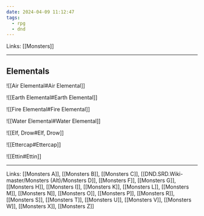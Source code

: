 ```yaml
---
date: 2024-04-09 11:12:47
tags:
  - rpg
  - dnd
---
```

Links: [[Monsters]]

---

## Elementals

![[Air Elemental#Air Elemental]]

![[Earth Elemental#Earth Elemental]]

![[Fire Elemental#Fire Elemental]]

![[Water Elemental#Water Elemental]]

![[Elf, Drow#Elf, Drow]]

![[Ettercap#Ettercap]]

![[Ettin#Ettin]]

---
Links: [[Monsters A]], [[Monsters B]], [[Monsters C]], [[DND.SRD.Wiki-master/Monsters (Alt)/Monsters D]], [[Monsters F]], [[Monsters G]], [[Monsters H]], [[Monsters I]], [[Monsters K]], [[Monsters L]], [[Monsters M]], [[Monsters N]], [[Monsters O]], [[Monsters P]], [[Monsters R]], [[Monsters S]], [[Monsters T]], [[Monsters U]], [[Monsters V]], [[Monsters W]], [[Monsters X]], [[Monsters Z]]